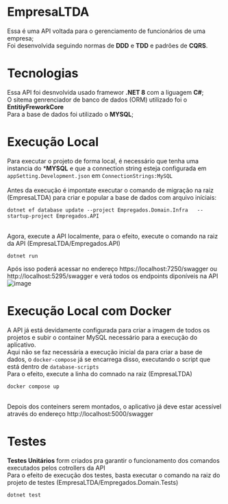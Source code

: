 # EmpresaLTDA

Essa é uma API voltada para o gerenciamento de funcionários de uma empresa;
<br>Foi desenvolvida seguindo normas de **DDD** e **TDD** e padrões de **CQRS**.

# Tecnologias

Essa API foi desnvolvida usado framewor **.NET 8** com a liguagem **C#**;
<br>O sitema genrenciador de banco de dados (ORM) utilizado foi o **EntitiyFreworkCore**
<br>Para a base de dados foi utilizado o **MYSQL**;

# Execução Local

Para executar o projeto de forma local, é necessário que tenha uma instancia do ***MYSQL** e que a connection string esteja configurada em `appSetting.Development.json` em `ConnectionStrings:MySQL`
<br><br>Antes da execução é impontate executar o comando de migração na raiz (EmpresaLTDA) para criar e popular a base de dados com arquivo iníciais:
```code
dotnet ef database update --project Empregados.Domain.Infra   --startup-project Empregados.API
```
<br>Agora, execute  a API localmente, para o efeito, execute o comando na raiz da API (EmpresaLTDA/Empregados.API)
```code
dotnet run
```
Após isso poderá acessar no endereço https://localhost:7250/swagger  ou http://localhost:5295/swagger  e verá todos os endpoints diponíveis na API<br>
![image](https://github.com/julianohubel/EmpresaLTDA/assets/22960308/fd5c9d85-888a-454c-a7b2-e0c1bbb3c8b5)

# Execução Local com Docker

A API já está devidamente configurada para criar a imagem de todos os projetos e subir o container MySQL necessário para a execução do aplicativo.
<br>Aqui não se faz necessária a execução inicial da para criar a base de dados, o `docker-compose` já se encarrega disso, executando o script que está dentro de `database-scripts`
<br>Para o efeito, execute a linha do comnado na raiz (EmpresaLTDA)
```code
docker compose up
```
<br>Depois dos conteiners serem montados, o aplicativo já deve estar acessível através do endereço http://localhost:5000/swagger

# Testes
**Testes Unitários** form criados pra garantir o funcionamento dos comandos executados pelos cotrollers da API
<br>Para o efeito de execução dos testes, basta executar o comando na raiz do projeto de testes (EmpresaLTDA/Empregados.Domain.Tests)
```code
dotnet test
```
